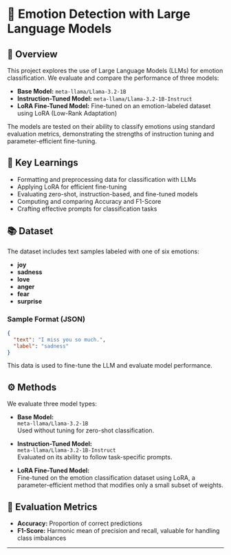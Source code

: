 # 🧠 Emotion Detection with Large Language Models

## 📌 Overview

This project explores the use of Large Language Models (LLMs) for emotion classification. We evaluate and compare the performance of three models:

- **Base Model:** `meta-llama/Llama-3.2-1B`
- **Instruction-Tuned Model:** `meta-llama/Llama-3.2-1B-Instruct`
- **LoRA Fine-Tuned Model:** Fine-tuned on an emotion-labeled dataset using LoRA (Low-Rank Adaptation)

The models are tested on their ability to classify emotions using standard evaluation metrics, demonstrating the strengths of instruction tuning and parameter-efficient fine-tuning.

## 🎯 Key Learnings

- Formatting and preprocessing data for classification with LLMs
- Applying LoRA for efficient fine-tuning
- Evaluating zero-shot, instruction-based, and fine-tuned models
- Computing and comparing Accuracy and F1-Score
- Crafting effective prompts for classification tasks

## 📚 Dataset

The dataset includes text samples labeled with one of six emotions:

- **joy**
- **sadness**
- **love**
- **anger**
- **fear**
- **surprise**

### Sample Format (JSON)
```json
{
  "text": "I miss you so much.",
  "label": "sadness"
}
```

This data is used to fine-tune the LLM and evaluate model performance.

## ⚙️ Methods

We evaluate three model types:

- **Base Model:**  
  `meta-llama/Llama-3.2-1B`  
  Used without tuning for zero-shot classification.

- **Instruction-Tuned Model:**  
  `meta-llama/Llama-3.2-1B-Instruct`  
  Evaluated on its ability to follow task-specific prompts.

- **LoRA Fine-Tuned Model:**  
  Fine-tuned on the emotion classification dataset using LoRA, a parameter-efficient method that modifies only a small subset of weights.

## 🧪 Evaluation Metrics

- **Accuracy:** Proportion of correct predictions
- **F1-Score:** Harmonic mean of precision and recall, valuable for handling class imbalances

---